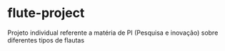 # flute-project
Projeto individual referente a matéria de PI (Pesquisa e inovação) sobre diferentes tipos de flautas

